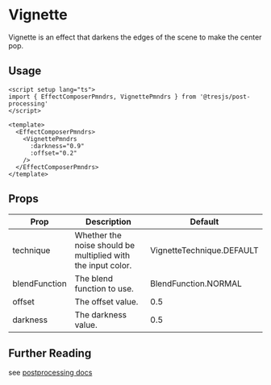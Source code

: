 # Vignette

<DocsDemo>
  <VignetteDemo />
</DocsDemo>

Vignette is an effect that darkens the edges of the scene to make the center pop.

## Usage

```vue
<script setup lang="ts">
import { EffectComposerPmndrs, VignettePmndrs } from '@tresjs/post-processing'
</script>

<template>
  <EffectComposerPmndrs>
    <VignettePmndrs
      :darkness="0.9"
      :offset="0.2"
    />
  </EffectComposerPmndrs>
</template>
```

## Props

| Prop          | Description                                                  | Default                    |
| ------------- | ------------------------------------------------------------ | -------------------------- |
| technique     | Whether the noise should be multiplied with the input color. | VignetteTechnique.DEFAULT |
| blendFunction | The blend function to use.                                   | BlendFunction.NORMAL       |
| offset        | The offset value.                                            | 0.5                        |
| darkness      | The darkness value.                                          | 0.5                        |

## Further Reading
see [postprocessing docs](https://pmndrs.github.io/postprocessing/public/docs/class/src/effects/VignetteEffect.js~VignetteEffect.html)
